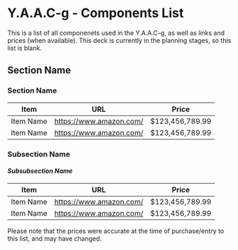 <!-- ======================================== yaacg-components.md Start ======================================== -->


<!-- ------------------------------ Intro Start ------------------------------ -->

# Y.A.A.C-g - Components List

This is a list of all componenets used in the Y.A.A.C-g, as well as links and prices (when available).  This deck is currently in the planning stages, so this list is blank.

<!-- ------------------------------ Intro End ------------------------------ -->


<!-- ------------------------------ Overview Start ------------------------------ -->

<!-- ------------------------------ Overview End ------------------------------ -->


<!-- ------------------------------ Section Start ------------------------------ -->

## Section Name

<!-- ++++++++++++++++++++ Subsection Start ++++++++++++++++++++ -->

### Section Name
Item|URL|Price
---|---|---
Item Name | https://www.amazon.com/ | $123,456,789.99
Item Name | https://www.amazon.com/ | $123,456,789.99

<!-- ++++++++++++++++++++ Subsection End ++++++++++++++++++++ -->

<!-- ++++++++++++++++++++ Subsection Start ++++++++++++++++++++ -->

### Subsection Name

#### *Subsubsection Name*
Item|URL|Price
---|---|---
Item Name | https://www.amazon.com/ | $123,456,789.99
Item Name | https://www.amazon.com/ | $123,456,789.99

<!-- ++++++++++++++++++++ Subsection End ++++++++++++++++++++ -->

<!-- ------------------------------Section End ------------------------------ -->


<!-- ------------------------------ Outro Start ------------------------------ -->

Please note that the prices were accurate at the time of purchase/entry to this list, and may have changed.

<!-- ------------------------------ Outro End ------------------------------ -->


<!-- ======================================== yaacg-components.md End ======================================== -->
